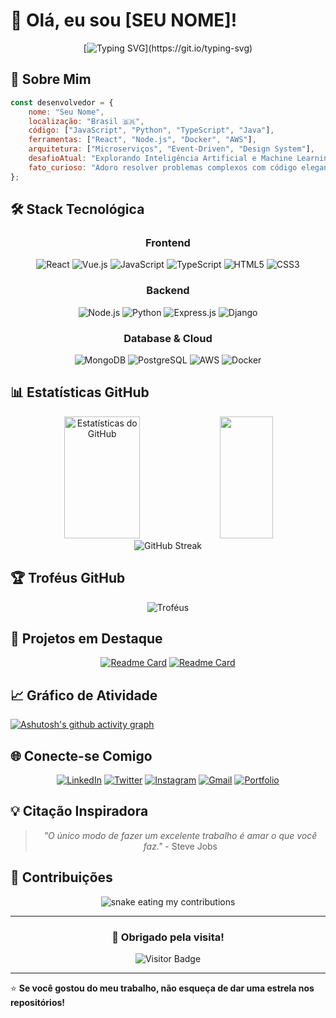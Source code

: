 # 👋 Olá, eu sou [SEU NOME]!

<div align="center">
  
[![Typing SVG](https://readme-typing-svg.herokuapp.com?font=Fira+Code&size=22&duration=3000&pause=1000&color=6C63FF&center=true&vCenter=true&width=600&lines=Desenvolvedor+Full+Stack;Apaixonado+por+Tecnologia;Sempre+aprendendo+algo+novo!)](https://git.io/typing-svg)

</div>

## 🚀 Sobre Mim

```javascript
const desenvolvedor = {
    nome: "Seu Nome",
    localização: "Brasil 🇧🇷",
    código: ["JavaScript", "Python", "TypeScript", "Java"],
    ferramentas: ["React", "Node.js", "Docker", "AWS"],
    arquitetura: ["Microserviços", "Event-Driven", "Design System"],
    desafioAtual: "Explorando Inteligência Artificial e Machine Learning",
    fato_curioso: "Adoro resolver problemas complexos com código elegante"
};
```

## 🛠️ Stack Tecnológica

<div align="center">

### Frontend
![React](https://img.shields.io/badge/React-20232A?style=for-the-badge&logo=react&logoColor=61DAFB)
![Vue.js](https://img.shields.io/badge/Vue.js-35495E?style=for-the-badge&logo=vue.js&logoColor=4FC08D)
![JavaScript](https://img.shields.io/badge/JavaScript-F7DF1E?style=for-the-badge&logo=javascript&logoColor=black)
![TypeScript](https://img.shields.io/badge/TypeScript-007ACC?style=for-the-badge&logo=typescript&logoColor=white)
![HTML5](https://img.shields.io/badge/HTML5-E34F26?style=for-the-badge&logo=html5&logoColor=white)
![CSS3](https://img.shields.io/badge/CSS3-1572B6?style=for-the-badge&logo=css3&logoColor=white)

### Backend
![Node.js](https://img.shields.io/badge/Node.js-43853D?style=for-the-badge&logo=node.js&logoColor=white)
![Python](https://img.shields.io/badge/Python-3776AB?style=for-the-badge&logo=python&logoColor=white)
![Express.js](https://img.shields.io/badge/Express.js-404D59?style=for-the-badge)
![Django](https://img.shields.io/badge/Django-092E20?style=for-the-badge&logo=django&logoColor=white)

### Database & Cloud
![MongoDB](https://img.shields.io/badge/MongoDB-4EA94B?style=for-the-badge&logo=mongodb&logoColor=white)
![PostgreSQL](https://img.shields.io/badge/PostgreSQL-316192?style=for-the-badge&logo=postgresql&logoColor=white)
![AWS](https://img.shields.io/badge/Amazon_AWS-232F3E?style=for-the-badge&logo=amazon-aws&logoColor=white)
![Docker](https://img.shields.io/badge/Docker-2496ED?style=for-the-badge&logo=docker&logoColor=white)

</div>

## 📊 Estatísticas GitHub

<div align="center">
  <img width="49%" height="195px" src="https://github-readme-stats.vercel.app/api?username=SEU_USERNAME&show_icons=true&count_private=true&hide_border=true&title_color=6C63FF&icon_color=6C63FF&text_color=c9d1d9&bg_color=0d1117" alt="Estatísticas do GitHub" />
  
  <img width="41%" height="195px" src="https://github-readme-stats.vercel.app/api/top-langs/?username=SEU_USERNAME&layout=compact&hide_border=true&title_color=6C63FF&text_color=c9d1d9&bg_color=0d1117" />
</div>

<div align="center">
  <img src="https://github-readme-streak-stats.herokuapp.com/?user=SEU_USERNAME&theme=dark&hide_border=true&stroke=6C63FF&ring=6C63FF&fire=6C63FF&currStreakLabel=6C63FF" alt="GitHub Streak" />
</div>

## 🏆 Troféus GitHub

<div align="center">
  <img src="https://github-profile-trophy.vercel.app/?username=SEU_USERNAME&theme=discord&no-frame=true&row=1&column=7" alt="Troféus" />
</div>

## 🎯 Projetos em Destaque

<div align="center">
  
[![Readme Card](https://github-readme-stats.vercel.app/api/pin/?username=SEU_USERNAME&repo=NOME_DO_PROJETO&theme=dark&hide_border=true&title_color=6C63FF&text_color=c9d1d9&bg_color=0d1117)](https://github.com/SEU_USERNAME/NOME_DO_PROJETO)
[![Readme Card](https://github-readme-stats.vercel.app/api/pin/?username=SEU_USERNAME&repo=OUTRO_PROJETO&theme=dark&hide_border=true&title_color=6C63FF&text_color=c9d1d9&bg_color=0d1117)](https://github.com/SEU_USERNAME/OUTRO_PROJETO)

</div>

## 📈 Gráfico de Atividade

[![Ashutosh's github activity graph](https://github-readme-activity-graph.vercel.app/graph?username=SEU_USERNAME&theme=react-dark&hide_border=true&area=true&color=6C63FF)](https://github.com/ashutosh00710/github-readme-activity-graph)

## 🌐 Conecte-se Comigo

<div align="center">

[![LinkedIn](https://img.shields.io/badge/LinkedIn-0077B5?style=for-the-badge&logo=linkedin&logoColor=white)](https://linkedin.com/in/SEU_PERFIL)
[![Twitter](https://img.shields.io/badge/Twitter-1DA1F2?style=for-the-badge&logo=twitter&logoColor=white)](https://twitter.com/SEU_USUARIO)
[![Instagram](https://img.shields.io/badge/Instagram-E4405F?style=for-the-badge&logo=instagram&logoColor=white)](https://instagram.com/SEU_USUARIO)
[![Gmail](https://img.shields.io/badge/Gmail-D14836?style=for-the-badge&logo=gmail&logoColor=white)](mailto:seu.email@gmail.com)
[![Portfolio](https://img.shields.io/badge/Portfolio-FF5722?style=for-the-badge&logo=todoist&logoColor=white)](https://seuportfolio.com)

</div>

## 💡 Citação Inspiradora

<div align="center">
  
> *"O único modo de fazer um excelente trabalho é amar o que você faz."* - Steve Jobs

</div>

## 🐍 Contribuições

<div align="center">
  <img alt="snake eating my contributions" src="https://raw.githubusercontent.com/SEU_USERNAME/SEU_USERNAME/output/github-contribution-grid-snake.svg" />
</div>

---

<div align="center">
  
### 💜 Obrigado pela visita!

![Visitor Badge](https://visitor-badge.laobi.icu/badge?page_id=SEU_USERNAME.SEU_USERNAME&style=flat-square&color=6C63FF)

</div>

---

⭐️ **Se você gostou do meu trabalho, não esqueça de dar uma estrela nos repositórios!**
